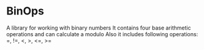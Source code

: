 # BinOps
A library for working with binary numbers
It contains four base arithmetic operations and can calculate a modulo
Also it includes following operations: =, !=, <, >, <=, >= 
